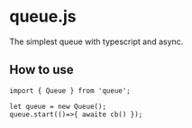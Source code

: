 # queue.js
The simplest queue with typescript and async.

## How to use
```
import { Queue } from 'queue';

let queue = new Queue();
queue.start(()=>{ awaite cb() });
```
